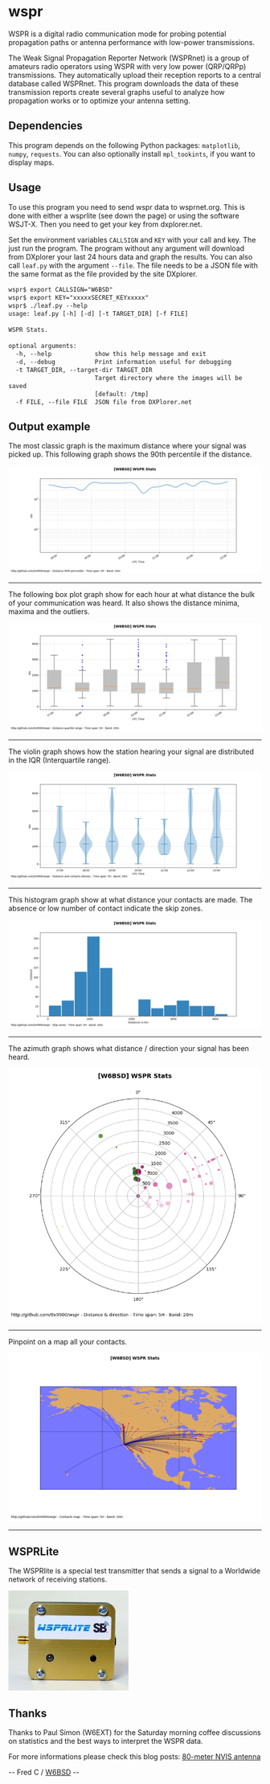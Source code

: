 # wspr

WSPR is a digital radio communication mode for probing potential
propagation paths or antenna performance with low-power transmissions.

The Weak Signal Propagation Reporter Network (WSPRnet) is a group of
amateurs radio operators using WSPR with very low power (QRP/QRPp)
transmissions.  They automatically upload their reception reports to a
central database called WSPRnet. This program downloads the data of
these transmission reports create several graphs useful to analyze how
propagation works or to optimize your antenna setting.

## Dependencies

This program depends on the following Python packages: `matplotlib`, `numpy`,
 `requests`. You can also optionally install `mpl_tookints`, if you want to
 display maps.

## Usage

To use this program you need to send wspr data to wsprnet.org. This is
done with either a wsprlite (see down the page) or using the software
WSJT-X. Then you need to get your key from dxplorer.net.

Set the environment variables `CALLSIGN` and `KEY` with your call and
key. The just run the program. The program without any argument will
download from DXplorer your last 24 hours data and graph the
results. You can also call `leaf.py` with the argument `--file`. The
file needs to be a JSON file with the same format as the file provided
by the site DXplorer.

    wspr$ export CALLSIGN="W6BSD"
  	wspr$ export KEY="xxxxxSECRET_KEYxxxxx"
  	wspr$ ./leaf.py --help
    usage: leaf.py [-h] [-d] [-t TARGET_DIR] [-f FILE]

    WSPR Stats.

    optional arguments:
      -h, --help            show this help message and exit
      -d, --debug           Print information useful for debugging
      -t TARGET_DIR, --target-dir TARGET_DIR
                            Target directory where the images will be saved
                            [default: /tmp]
      -f FILE, --file FILE  JSON file from DXPlorer.net

## Output example

The most classic graph is the maximum distance where your signal was picked up.
This following graph shows the 90th percentile if the distance.

![Distances](graphs/distplot.png)

-----

The following box plot graph show for each hour at what distance the
bulk of your communication was heard. It also shows the distance
minima, maxima and the outliers.

![Distances Boxplot](graphs/boxplot.png)

-----

The violin graph shows how the station hearing your signal are
distributed in the IQR (Interquartile range).

![Distribution](graphs/violin.png)

-----

This histogram graph show at what distance your contacts are made. The
absence or low number of contact indicate the skip zones.

![Skip Zones](graphs/skipplot.png)

-----

The azimuth graph shows what distance / direction your signal has been
heard.

![Azimuth](graphs/azimuth.png)

-----

Pinpoint on a map all your contacts.

![ContactMap](graphs/contactmap.png)

-----

## WSPRLite

The WSPRlite is a special test transmitter that sends a signal to a
Worldwide network of receiving stations.

![WSPR Picture](misc/wspr.jpg)

## Thanks

Thanks to Paul Simon (W6EXT) for the Saturday morning coffee discussions on statistics and the best ways to interpret the WSPR data.

For more informations please check this blog posts: [80-meter NVIS antenna][1]

-- Fred C / [W6BSD][2] --


[1]: https://0x9900.com/80-meter-nvis-antenna/
[2]: http://www.qrz.com/db/W6BSD

